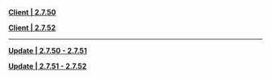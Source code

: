**[Client | 2.7.50](https://autopatchcn.yuanshen.com/client_app/download/beta_pc/20220516102545_f8QsGomLFyo0fVnN/YuanShen_2.7.50_beta.zip)**

**[Client | 2.7.52](https://autopatchcn.yuanshen.com/client_app/download/beta_pc/20220527104129_Lzc4Gu93VnFQrmei/YuanShen_2.7.52_beta.zip)**

-----

**[Update | 2.7.50 - 2.7.51](https://autopatchcn.yuanshen.com/client_app/beta_update/hk4e_cn/28/game_2.7.50_2.7.51_hdiff_oX0jOmAIsygSF8Kl.zip)**

**[Update | 2.7.51 - 2.7.52](https://autopatchcn.yuanshen.com/client_app/beta_update/hk4e_cn/28/game_2.7.51_2.7.52_hdiff_oXKxLYb9aNEIcBvk.zip)**
